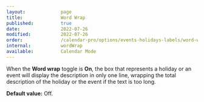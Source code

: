 ```yaml
---
layout:             page
title:              Word Wrap
published:          true
date:               2022-07-26
modified:           2022-07-26
order:              /calendar-pro/options/events-holidays-labels/word-wrap
internal:           wordWrap
available:          Calendar Mode
---
```

When the **Word wrap** toggle is **On**, the box that represents a holiday or an event will display the description in only one line, wrapping the total description of the holiday or the event if the text is too long.

**Default value:** Off.